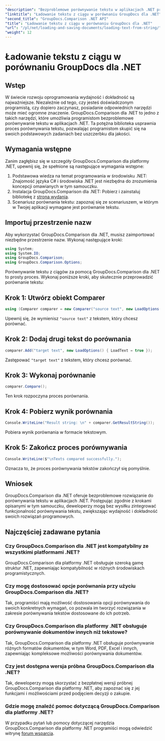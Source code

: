 ```yaml
---
"description": "Bezproblemowe porównywanie tekstu w aplikacjach .NET przy użyciu biblioteki GroupDocs.Comparison. Zwiększ wydajność i dokładność dzięki bezproblemowej integracji."
"linktitle": "Ładowanie tekstu z ciągu w porównaniu GroupDocs dla .NET"
"second_title": "GroupDocs.Comparison .NET API"
"title": "Ładowanie tekstu z ciągu w porównaniu GroupDocs dla .NET"
"url": "/pl/net/loading-and-saving-documents/loading-text-from-string/"
"weight": 12
---
```


# Ładowanie tekstu z ciągu w porównaniu GroupDocs dla .NET

## Wstęp
W świecie rozwoju oprogramowania wydajność i dokładność są najważniejsze. Niezależnie od tego, czy jesteś doświadczonym programistą, czy dopiero zaczynasz, posiadanie odpowiednich narzędzi może mieć ogromne znaczenie. GroupDocs.Comparison dla .NET to jedno z takich narzędzi, które umożliwia programistom bezproblemowe porównywanie tekstu w aplikacjach .NET. Ta potężna biblioteka usprawnia proces porównywania tekstu, pozwalając programistom skupić się na swoich podstawowych zadaniach bez uszczerbku dla jakości.
## Wymagania wstępne
Zanim zagłębisz się w szczegóły GroupDocs.Comparison dla platformy .NET, upewnij się, że spełnione są następujące wymagania wstępne:
1. Podstawowa wiedza na temat programowania w środowisku .NET: Znajomość języka C# i środowiska .NET jest niezbędna do zrozumienia koncepcji omawianych w tym samouczku.
2. Instalacja GroupDocs.Comparison dla .NET: Pobierz i zainstaluj bibliotekę z [strona wydania](https://releases.groupdocs.com/comparison/net/).
3. Scenariusz porównania tekstu: zapoznaj się ze scenariuszem, w którym w Twojej aplikacji wymagane jest porównanie tekstu.

## Importuj przestrzenie nazw
Aby wykorzystać GroupDocs.Comparison dla .NET, musisz zaimportować niezbędne przestrzenie nazw. Wykonaj następujące kroki:

```csharp
using System;
using System.IO;
using GroupDocs.Comparison;
using GroupDocs.Comparison.Options;
```
Porównywanie tekstu z ciągów za pomocą GroupDocs.Comparison dla .NET to prosty proces. Wykonaj poniższe kroki, aby skutecznie przeprowadzić porównanie tekstu:
## Krok 1: Utwórz obiekt Comparer
```csharp
using (Comparer comparer = new Comparer("source text", new LoadOptions() { LoadText = true }))
```
Upewnij się, że wymienisz `"source text"` z tekstem, który chcesz porównać.
## Krok 2: Dodaj drugi tekst do porównania
```csharp
comparer.Add("target text", new LoadOptions() { LoadText = true });
```
Zastępować `"target text"` z tekstem, który chcesz porównać.
## Krok 3: Wykonaj porównanie
```csharp
comparer.Compare();
```
Ten krok rozpoczyna proces porównania.
## Krok 4: Pobierz wynik porównania
```csharp
Console.WriteLine("Result string: \n" + comparer.GetResultString());
```
Pobiera wynik porównania w formacie tekstowym.
## Krok 5: Zakończ proces porównywania
```csharp
Console.WriteLine($"\nTexts compared successfully.");
```
Oznacza to, że proces porównywania tekstów zakończył się pomyślnie.

## Wniosek
GroupDocs.Comparison dla .NET oferuje bezproblemowe rozwiązanie do porównywania tekstu w aplikacjach .NET. Postępując zgodnie z krokami opisanymi w tym samouczku, deweloperzy mogą bez wysiłku zintegrować funkcjonalność porównywania tekstu, zwiększając wydajność i dokładność swoich rozwiązań programowych.
## Najczęściej zadawane pytania
### Czy GroupDocs.Comparison dla .NET jest kompatybilny ze wszystkimi platformami .NET?
GroupDocs.Comparison dla platformy .NET obsługuje szeroką gamę struktur .NET, zapewniając kompatybilność w różnych środowiskach programistycznych.
### Czy mogę dostosować opcje porównania przy użyciu GroupDocs.Comparison dla .NET?
Tak, programiści mają możliwość dostosowania opcji porównywania do swoich konkretnych wymagań, co pozwala im tworzyć rozwiązania w zakresie porównywania tekstów dostosowane do ich potrzeb.
### Czy GroupDocs.Comparison dla platformy .NET obsługuje porównywanie dokumentów innych niż tekstowe?
Tak, GroupDocs.Comparison dla platformy .NET obsługuje porównywanie różnych formatów dokumentów, w tym Word, PDF, Excel i innych, zapewniając kompleksowe możliwości porównywania dokumentów.
### Czy jest dostępna wersja próbna GroupDocs.Comparison dla .NET?
Tak, deweloperzy mogą skorzystać z bezpłatnej wersji próbnej GroupDocs.Comparison dla platformy .NET, aby zapoznać się z jej funkcjami i możliwościami przed podjęciem decyzji o zakupie.
### Gdzie mogę znaleźć pomoc dotyczącą GroupDocs.Comparison dla platformy .NET?
W przypadku pytań lub pomocy dotyczącej narzędzia GroupDocs.Comparison dla platformy .NET programiści mogą odwiedzić witrynę [forum wsparcia](https://forum.groupdocs.com/c/comparison/12).